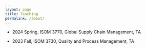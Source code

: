 ```yaml
---
layout: page
title: Teaching
permalink: /about/
---
```


* 2024 Spring, ISOM 3770, Global Supply Chain Management, TA

* 2023 Fall, ISOM 3730, Quality and Process Management, TA